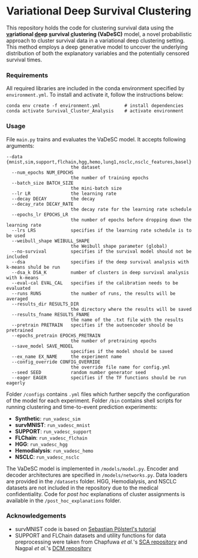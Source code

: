 # Variational Deep Survival Clustering

This repository holds the code for clustering survival data using the **<u>va</u>riational <u>de</u>ep <u>s</u>urvival <u>c</u>lustering (VaDeSC)** model, a novel probabilistic approach to cluster survival data in a variational deep clustering setting. This method employs a deep generative model to uncover the underlying distribution of both the explanatory variables and the potentially censored survival times.

### Requirements

All required libraries are included in the conda environment specified by `environment.yml`. To install and activate it, follow the instructions below:

```
conda env create -f environment.yml         # install dependencies
conda activate Survival_Cluster_Analysis    # activate environment
```

### Usage

File `main.py` trains and evaluates the VaDeSC model. It accepts following arguments:

```
--data {mnist,sim,support,flchain,hgg,hemo,lung1,nsclc,nsclc_features,basel}
                        the dataset
  --num_epochs NUM_EPOCHS
                        the number of training epochs
  --batch_size BATCH_SIZE
                        the mini-batch size
  --lr LR               the learning rate
  --decay DECAY         the decay
  --decay_rate DECAY_RATE
                        the decay rate for the learning rate schedule
  --epochs_lr EPOCHS_LR
                        the number of epochs before dropping down the learning rate
  --lrs LRS             specifies if the learning rate schedule is to be used
  --weibull_shape WEIBULL_SHAPE
                        the Weibull shape parameter (global)
  --no-survival         specifies if the survival model should not be included
  --dsa                 specifies if the deep survival analysis with k-means shuld be run
  --dsa_k DSA_K         number of clusters in deep survival analysis with k-means
  --eval-cal EVAL_CAL   specifies if the calibration needs to be evaluated
  --runs RUNS           the number of runs, the results will be averaged
  --results_dir RESULTS_DIR
                        the directory where the results will be saved
  --results_fname RESULTS_FNAME
                        the name of the .txt file with the results
  --pretrain PRETRAIN   specifies if the autoencoder should be pretrained
  --epochs_pretrain EPOCHS_PRETRAIN
                        the number of pretraining epochs
  --save_model SAVE_MODEL
                        specifies if the model should be saved
  --ex_name EX_NAME     the experiment name
  --config_override CONFIG_OVERRIDE
                        the override file name for config.yml
  --seed SEED           random number generator seed
  --eager EAGER         specifies if the TF functions should be run eagerly
```
Folder `/configs` contains `.yml` files which further sepcify the configuration of the model for each experiment. Folder `/bin` contains shell scripts for running clustering and time-to-event prediction experiments:
- **Synthetic**: `run_vadesc_sim`
- **survMNIST**: `run_vadesc_mnist`
- **SUPPORT**: `run_vadesc_support`
- **FLChain**: `run_vadesc_flchain`
- **HGG**: `run_vadesc_hgg`
- **Hemodialysis**: `run_vadesc_hemo`
- **NSCLC**: `run_vadesc_nsclc`

The VaDeSC model is implemented in `/models/model.py`. Encoder and decoder architectures are specified in `/models/networks.py`. Data loaders are provided in the `/datasets` folder. HGG, Hemodialysis, and NSCLC datasets are not included in the repository due to the medical confidentiality. Code for *post hoc* explanations of cluster assignments is available in the `/post_hoc_explanations` folder.

### Acknowledgements

- survMNIST code is based on [Sebastian Pölsterl's tutorial](https://github.com/sebp/survival-cnn-estimator)
- SUPPORT and FLChain datasets and utility functions for data preprocessing were taken from Chapfuwa *et al.*'s [SCA repository](https://github.com/paidamoyo/survival_cluster_analysis) and Nagpal *et al.*'s [DCM repository](https://github.com/chiragnagpal/deep_cox_mixtures)
